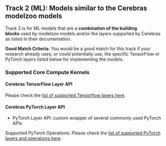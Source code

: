 ## Track 2 (ML): Models similar to the Cerebras modelzoo models
Track 2 is for ML models that are a **combination of the building blocks** used by modelzoo models and/or the layers supported by Cerebras as listed in their documentation.

**Good Match Criteria:** You would be a good match for this track if your research already uses, or could potentially use, the specific TensorFlow or PyTorch layers listed below for implementing the models.
### Supported Core Compute Kernels
#### Cerebras TensorFlow Layer API
Please check the [list of supported Tensorflow layers here](https://docs.cerebras.net/en/1.6.0/tensorflow-docs/api-rst/tf.html).
#### Cerebras PyTorch Layer API
* PyTorch Layer API: custom wrapper of several commonly used PyTorch APIs

Supported PyTorch Operations: Please check the [list of supported PyTorch layers and operations here](https://docs.cerebras.net/en/1.6.0/pytorch-docs/pytorch-ops.html).

